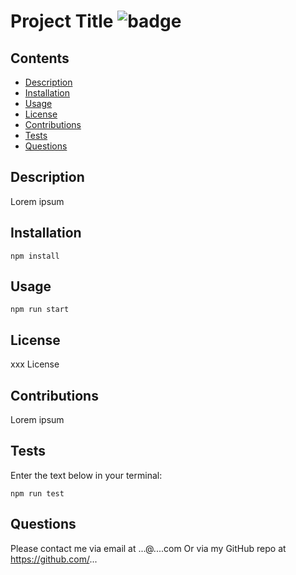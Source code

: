 # Project Title ![badge](https://img.shields.io/badge/Apache-License-green)

## Contents

- [Description](#description)
- [Installation](#installation)
- [Usage](#usage)
- [License](#license)
- [Contributions](#contributions)
- [Tests](#tests)
- [Questions](#questions)

## Description

Lorem ipsum

## Installation

```
npm install
```

## Usage

```
npm run start
```

## License

xxx License

## Contributions

Lorem ipsum

## Tests

Enter the text below in your terminal:

```
npm run test
```

## Questions

Please contact me via email at ...@....com
Or via my GitHub repo at https://github.com/...
